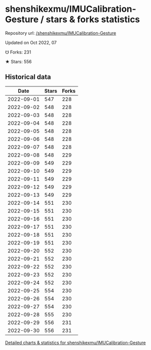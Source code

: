 # shenshikexmu/IMUCalibration-Gesture / stars & forks statistics

Repository url: [/shenshikexmu/IMUCalibration-Gesture](https://github.com/shenshikexmu/IMUCalibration-Gesture)

Updated on Oct 2022, 07

☋ Forks: 231

★ Stars: 556

## Historical data
| Date | Stars | Forks |
|------|-------|-------|
| 2022-09-01 | 547 | 228 | 
| 2022-09-02 | 548 | 228 | 
| 2022-09-03 | 548 | 228 | 
| 2022-09-04 | 548 | 228 | 
| 2022-09-05 | 548 | 228 | 
| 2022-09-06 | 548 | 228 | 
| 2022-09-07 | 548 | 228 | 
| 2022-09-08 | 548 | 229 | 
| 2022-09-09 | 549 | 229 | 
| 2022-09-10 | 549 | 229 | 
| 2022-09-11 | 549 | 229 | 
| 2022-09-12 | 549 | 229 | 
| 2022-09-13 | 549 | 229 | 
| 2022-09-14 | 551 | 230 | 
| 2022-09-15 | 551 | 230 | 
| 2022-09-16 | 551 | 230 | 
| 2022-09-17 | 551 | 230 | 
| 2022-09-18 | 551 | 230 | 
| 2022-09-19 | 551 | 230 | 
| 2022-09-20 | 552 | 230 | 
| 2022-09-21 | 552 | 230 | 
| 2022-09-22 | 552 | 230 | 
| 2022-09-23 | 552 | 230 | 
| 2022-09-24 | 552 | 230 | 
| 2022-09-25 | 554 | 230 | 
| 2022-09-26 | 554 | 230 | 
| 2022-09-27 | 554 | 230 | 
| 2022-09-28 | 555 | 230 | 
| 2022-09-29 | 556 | 231 | 
| 2022-09-30 | 556 | 231 | 


[Detailed charts & statistics for shenshikexmu/IMUCalibration-Gesture](https://reviewgithub.com/rep/shenshikexmu/IMUCalibration-Gesture)
